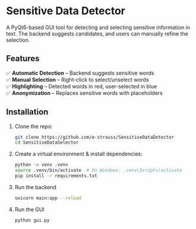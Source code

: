 # Sensitive Data Detector   

A PyQt6-based GUI tool for detecting and selecting sensitive information in text. The backend suggests candidates, and users can manually refine the selection.

## Features  
✅ **Automatic Detection** – Backend suggests sensitive words  
✅ **Manual Selection** – Right-click to select/unselect words  
✅ **Highlighting** – Detected words in red, user-selected in blue  
✅ **Anonymization** – Replaces sensitive words with placeholders  

## Installation  
1. Clone the repo:  
   ```sh
   git clone https://github.com/e-strauss/SensitiveDataDetector  
   cd SensitiveDataSelector

2. Create a virtual environment & install dependencies:
   ```sh
   python -m venv .venv  
   source .venv/bin/activate  # On Windows: .venv\Scripts\activate  
   pip install -r requirements.txt  

3. Run the backend
   ```sh
   uvicorn main:app --reload

4. Run the GUI
   ```sh
   python gui.py